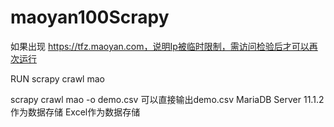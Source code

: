 # maoyan100Scrapy

如果出现 https://tfz.maoyan.com，说明Ip被临时限制，需访问检验后才可以再次运行

RUN   scrapy crawl mao

 scrapy crawl mao -o demo.csv 可以直接输出demo.csv
MariaDB Server 11.1.2作为数据存储
Excel作为数据存储
